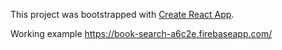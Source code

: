 This project was bootstrapped with [Create React App](https://github.com/facebookincubator/create-react-app).

Working example https://book-search-a6c2e.firebaseapp.com/
